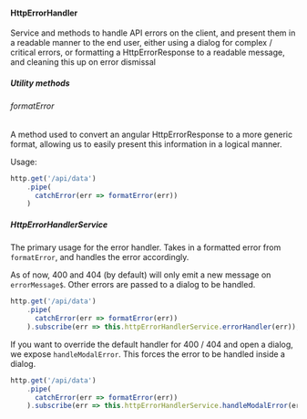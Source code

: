 #### HttpErrorHandler
Service and methods to handle API errors on the client, and present them in a readable manner to the end user, either using a dialog for complex / critical errors, or formatting a HttpErrorResponse to a readable message, and cleaning this up on error dismissal

##### Utility methods
###### formatError
A method used to convert an angular HttpErrorResponse to a more generic format, allowing us to easily present this information in a logical manner.

Usage:
```typescript
http.get('/api/data')
    .pipe(
      catchError(err => formatError(err))
    )
```

##### HttpErrorHandlerService
The primary usage for the error handler. Takes in a formatted error from `formatError`, and handles the error accordingly.

As of now, 400 and 404 (by default) will only emit a new message on `errorMessage$`. Other errors are passed to a dialog to be handled.
```typescript
http.get('/api/data')
    .pipe(
      catchError(err => formatError(err))
    ).subscribe(err => this.httpErrorHandlerService.errorHandler(err));
```

If you want to override the default handler for 400 / 404 and open a dialog, we expose `handleModalError`. This forces the error to be handled inside a dialog.
```typescript
http.get('/api/data')
    .pipe(
      catchError(err => formatError(err))
    ).subscribe(err => this.httpErrorHandlerService.handleModalError(err));
```
